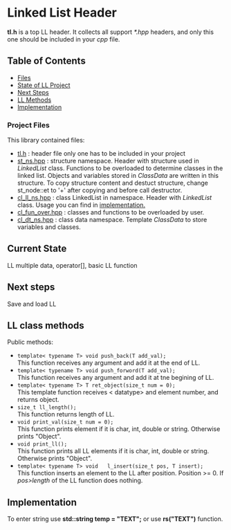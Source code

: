 # Linked List Header

<b>tl.h</b> is a top LL header. It collects all support <i>*.hpp</i> headers, and only this one should be included in your <i>cpp</i> file.

## Table of Contents
* [Files](#project-files)
* [State of LL Project](#current-state)
* [Next Steps](#next-steps)
* [LL Methods](#ll-class-methods)
* [Implementation](#implementation)

### Project Files

This library contained files:

* [tl.h](tl.h) : header file only one has to be included in your project
* [st_ns.hpp](st_ns.hpp) : structure namespace. Header with structure used in <i>LinkedList</i> class. Functions to be overloaded to determine classes in the linked list. Objects and variables stored in <i>ClassData</i> are written in this structure. To copy structure content and destuct structure, change st_node::et to '+' after copying and before call destructor.
* [cl_ll_ns.hpp](cl_ll_ns.hpp) : class LinkedList in namespace. Header with <i>LinkedList</i> class. Usage you can find in [implementation.](#implementation)
* [cl_fun_over.hpp](cl_fun_over.cpp) : classes and functions to be overloaded by user.
* [cl_dt_ns.hpp](cl_dt_ns.hpp) : class data namespace. Template <i>ClassData</i> to store variables and classes.


## Current State

LL multiple data, operator[], basic LL function

## Next steps

Save and load LL

## LL class methods

Public methods:
* `template< typename T> void push_back(T add_val);`<br>
This function receives any argument and add it at the end of LL.
* `template< typename T> void push_forword(T add_val);`<br>
This function receives any argument and add it at tne begining of LL.
* `template< typename T> T ret_object(size_t num = 0);`<br>
This template function receives < datatype> and element number, and returns object.
* `size_t ll_length();`<br>
This function returns length of LL.
* `void print_val(size_t num = 0);`<br>
This function prints element if it is char, int, double or string. Otherwise prints "Object".
* `void print_ll();`<br>
This function prints all LL elements if it is char, int, double or string. Otherwise prints "Object".
* `template< typename T> void   l_insert(size_t pos, T insert);`<br>
This function inserts an element to the LL after position. Position >= 0. If <i>pos>length</i> of the LL function does nothing.

## Implementation

To enter string use <b>std::string temp = "TEXT";</b> or use <b>rs("TEXT")</b> function.